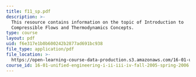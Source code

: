 ```yaml
---
title: f11_sp.pdf
description: >-
  This resource contains information on the topic of Introduction to
  Compressible Flows and Thermodynamics Concepts.
type: course
layout: pdf
uid: f6e317e1b0b600242b2877ad691bc938
file_type: application/pdf
file_location: >-
  https://open-learning-course-data-production.s3.amazonaws.com/16-01-unified-engineering-i-ii-iii-iv-fall-2005-spring-2006/f6e317e1b0b600242b2877ad691bc938_f11_sp.pdf
course_id: 16-01-unified-engineering-i-ii-iii-iv-fall-2005-spring-2006
---
```

